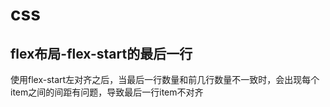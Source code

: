 # css

## flex布局-flex-start的最后一行

使用flex-start左对齐之后，当最后一行数量和前几行数量不一致时，会出现每个item之间的间距有问题，导致最后一行item不对齐

```

```

